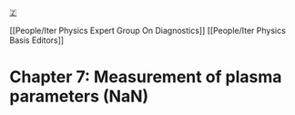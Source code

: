 [🇿](zotero://select/groups/5630717/items/PVWIVGKB)

[[People/Iter Physics Expert Group On Diagnostics]] [[People/Iter Physics Basis Editors]] 
# Chapter 7: Measurement of plasma parameters (NaN)

